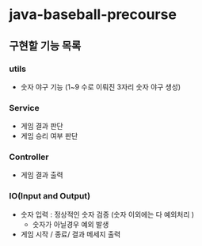 # java-baseball-precourse

## 구현할 기능 목록

### utils
- 숫자 야구 기능 (1~9 수로 이뤄진 3자리 숫자 야구 생성)

### Service
- 게임 결과 판단
- 게임 승리 여부 판단

### Controller
- 게임 결과 출력

### IO(Input and Output)
- 숫자 입력 : 정상적인 숫자 검증 (숫자 이외에는 다 예외처리 )
  - 숫자가 아닐경우 예외 발생
- 게임 시작 / 종료/ 결과 메세지 출력